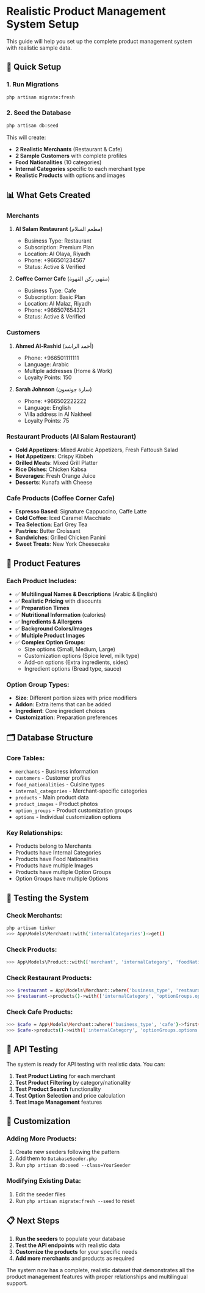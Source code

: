# Realistic Product Management System Setup

This guide will help you set up the complete product management system with realistic sample data.

## 🚀 Quick Setup

### 1. Run Migrations
```bash
php artisan migrate:fresh
```

### 2. Seed the Database
```bash
php artisan db:seed
```

This will create:
- **2 Realistic Merchants** (Restaurant & Cafe)
- **2 Sample Customers** with complete profiles
- **Food Nationalities** (10 categories)
- **Internal Categories** specific to each merchant type
- **Realistic Products** with options and images

## 📊 What Gets Created

### Merchants
1. **Al Salam Restaurant** (مطعم السلام)
   - Business Type: Restaurant
   - Subscription: Premium Plan
   - Location: Al Olaya, Riyadh
   - Phone: +966501234567
   - Status: Active & Verified

2. **Coffee Corner Cafe** (مقهى ركن القهوة)
   - Business Type: Cafe
   - Subscription: Basic Plan
   - Location: Al Malaz, Riyadh
   - Phone: +966507654321
   - Status: Active & Verified

### Customers
1. **Ahmed Al-Rashid** (أحمد الراشد)
   - Phone: +966501111111
   - Language: Arabic
   - Multiple addresses (Home & Work)
   - Loyalty Points: 150

2. **Sarah Johnson** (سارة جونسون)
   - Phone: +966502222222
   - Language: English
   - Villa address in Al Nakheel
   - Loyalty Points: 75

### Restaurant Products (Al Salam Restaurant)
- **Cold Appetizers**: Mixed Arabic Appetizers, Fresh Fattoush Salad
- **Hot Appetizers**: Crispy Kibbeh
- **Grilled Meats**: Mixed Grill Platter
- **Rice Dishes**: Chicken Kabsa
- **Beverages**: Fresh Orange Juice
- **Desserts**: Kunafa with Cheese

### Cafe Products (Coffee Corner Cafe)
- **Espresso Based**: Signature Cappuccino, Caffe Latte
- **Cold Coffee**: Iced Caramel Macchiato
- **Tea Selection**: Earl Grey Tea
- **Pastries**: Butter Croissant
- **Sandwiches**: Grilled Chicken Panini
- **Sweet Treats**: New York Cheesecake

## 🎯 Product Features

### Each Product Includes:
- ✅ **Multilingual Names & Descriptions** (Arabic & English)
- ✅ **Realistic Pricing** with discounts
- ✅ **Preparation Times**
- ✅ **Nutritional Information** (calories)
- ✅ **Ingredients & Allergens**
- ✅ **Background Colors/Images**
- ✅ **Multiple Product Images**
- ✅ **Complex Option Groups**:
  - Size options (Small, Medium, Large)
  - Customization options (Spice level, milk type)
  - Add-on options (Extra ingredients, sides)
  - Ingredient options (Bread type, sauce)

### Option Group Types:
- **Size**: Different portion sizes with price modifiers
- **Addon**: Extra items that can be added
- **Ingredient**: Core ingredient choices
- **Customization**: Preparation preferences

## 🗂️ Database Structure

### Core Tables:
- `merchants` - Business information
- `customers` - Customer profiles
- `food_nationalities` - Cuisine types
- `internal_categories` - Merchant-specific categories
- `products` - Main product data
- `product_images` - Product photos
- `option_groups` - Product customization groups
- `options` - Individual customization options

### Key Relationships:
- Products belong to Merchants
- Products have Internal Categories
- Products have Food Nationalities
- Products have multiple Images
- Products have multiple Option Groups
- Option Groups have multiple Options

## 🔧 Testing the System

### Check Merchants:
```bash
php artisan tinker
>>> App\Models\Merchant::with('internalCategories')->get()
```

### Check Products:
```bash
>>> App\Models\Product::with(['merchant', 'internalCategory', 'foodNationality', 'images', 'optionGroups.options'])->get()
```

### Check Restaurant Products:
```bash
>>> $restaurant = App\Models\Merchant::where('business_type', 'restaurant')->first()
>>> $restaurant->products()->with(['internalCategory', 'optionGroups.options'])->get()
```

### Check Cafe Products:
```bash
>>> $cafe = App\Models\Merchant::where('business_type', 'cafe')->first()
>>> $cafe->products()->with(['internalCategory', 'optionGroups.options'])->get()
```

## 📱 API Testing

The system is ready for API testing with realistic data. You can:

1. **Test Product Listing** for each merchant
2. **Test Product Filtering** by category/nationality
3. **Test Product Search** functionality
4. **Test Option Selection** and price calculation
5. **Test Image Management** features

## 🎨 Customization

### Adding More Products:
1. Create new seeders following the pattern
2. Add them to `DatabaseSeeder.php`
3. Run `php artisan db:seed --class=YourSeeder`

### Modifying Existing Data:
1. Edit the seeder files
2. Run `php artisan migrate:fresh --seed` to reset

## 📋 Next Steps

1. **Run the seeders** to populate your database
2. **Test the API endpoints** with realistic data
3. **Customize the products** for your specific needs
4. **Add more merchants** and products as required

The system now has a complete, realistic dataset that demonstrates all the product management features with proper relationships and multilingual support.

